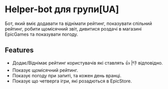 # Helper-bot для групи[UA]

Бот, який вміє додавати та віднімати рейтинг, показувати спільний рейтинг,
робити щомісячний звіт, дивитися роздачі в магазині EpicGames та показувати погоду.



## Features

- Додає/Віднімає рейтинг користувачів які ставлять 👍 |👎 відповідно.
- Показує щомісячний рейтинг.
- Показує погоду при запиті, та кожен день вранці.
- Показує що четверга ігри, які розадються в EpicStore.
